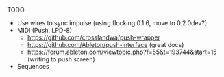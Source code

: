 TODO

- Use wires to sync impulse (using flocking 0.1.6, move to 0.2.0dev?)
- MIDI (Push, LPD-8)
     - https://github.com/crosslandwa/push-wrapper
     - https://github.com/Ableton/push-interface (great docs)
     - https://forum.ableton.com/viewtopic.php?f=55&t=193744&start=15 (writing to push screen)
- Sequences
